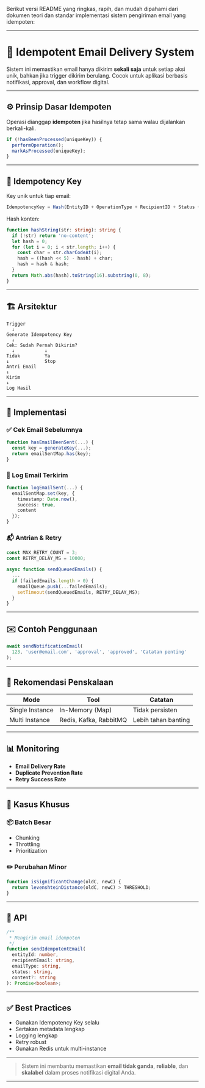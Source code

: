 Berikut versi README yang ringkas, rapih, dan mudah dipahami dari dokumen teori dan standar implementasi sistem pengiriman email yang idempoten:

---

# 📧 Idempotent Email Delivery System

Sistem ini memastikan email hanya dikirim **sekali saja** untuk setiap aksi unik, bahkan jika trigger dikirim berulang. Cocok untuk aplikasi berbasis notifikasi, approval, dan workflow digital.

---

## ⚙️ Prinsip Dasar Idempoten
Operasi dianggap **idempoten** jika hasilnya tetap sama walau dijalankan berkali-kali.

```ts
if (!hasBeenProcessed(uniqueKey)) {
  performOperation();
  markAsProcessed(uniqueKey);
}
```

---

## 🧩 Idempotency Key

Key unik untuk tiap email:

```ts
IdempotencyKey = Hash(EntityID + OperationType + RecipientID + Status + ContentHash)
```

Hash konten:

```ts
function hashString(str: string): string {
  if (!str) return 'no-content';
  let hash = 0;
  for (let i = 0; i < str.length; i++) {
    const char = str.charCodeAt(i);
    hash = ((hash << 5) - hash) + char;
    hash = hash & hash;
  }
  return Math.abs(hash).toString(16).substring(0, 8);
}
```

---

## 🏗️ Arsitektur

```text
Trigger 
  ↓ 
Generate Idempotency Key 
  ↓ 
Cek: Sudah Pernah Dikirim? 
  ↓           ↓
Tidak         Ya
↓             Stop
Antri Email
↓
Kirim
↓
Log Hasil
```

---

## 🧪 Implementasi

### ✅ Cek Email Sebelumnya

```ts
function hasEmailBeenSent(...) {
  const key = generateKey(...);
  return emailSentMap.has(key);
}
```

### 📝 Log Email Terkirim

```ts
function logEmailSent(...) {
  emailSentMap.set(key, {
    timestamp: Date.now(),
    success: true,
    content
  });
}
```

### 📬 Antrian & Retry

```ts
const MAX_RETRY_COUNT = 3;
const RETRY_DELAY_MS = 10000;

async function sendQueuedEmails() {
  ...
  if (failedEmails.length > 0) {
    emailQueue.push(...failedEmails);
    setTimeout(sendQueuedEmails, RETRY_DELAY_MS);
  }
}
```

---

## ✉️ Contoh Penggunaan

```ts
await sendNotificationEmail(
  123, 'user@email.com', 'approval', 'approved', 'Catatan penting'
);
```

---

## 🚀 Rekomendasi Penskalaan

| Mode | Tool | Catatan |
|------|------|---------|
| Single Instance | In-Memory (Map) | Tidak persisten |
| Multi Instance | Redis, Kafka, RabbitMQ | Lebih tahan banting |

---

## 📊 Monitoring

- **Email Delivery Rate**
- **Duplicate Prevention Rate**
- **Retry Success Rate**

---

## 🔁 Kasus Khusus

### 📦 Batch Besar
- Chunking
- Throttling
- Prioritization

### ✏️ Perubahan Minor
```ts
function isSignificantChange(oldC, newC) {
  return levenshteinDistance(oldC, newC) > THRESHOLD;
}
```

---

## 🧾 API

```ts
/**
 * Mengirim email idempoten
 */
function sendIdempotentEmail(
  entityId: number,
  recipientEmail: string,
  emailType: string,
  status: string,
  content?: string
): Promise<boolean>;
```

---

## ✅ Best Practices

- Gunakan Idempotency Key selalu
- Sertakan metadata lengkap
- Logging lengkap
- Retry robust
- Gunakan Redis untuk multi-instance

---

> Sistem ini membantu memastikan **email tidak ganda**, **reliable**, dan **skalabel** dalam proses notifikasi digital Anda.

--- 

